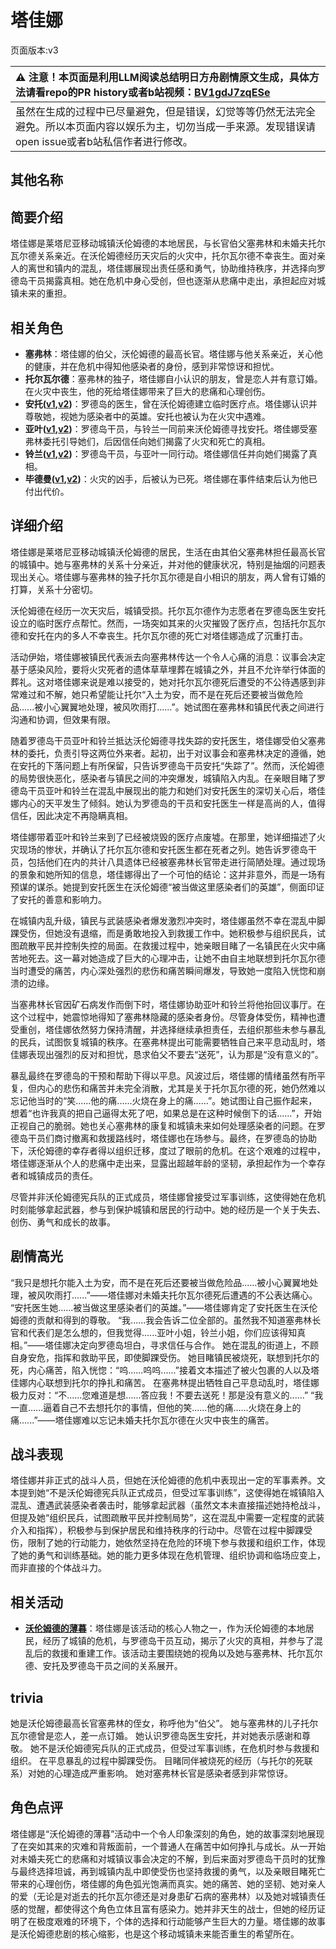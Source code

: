 # 塔佳娜
页面版本:v3
 

| :warning: 注意！本页面是利用LLM阅读总结明日方舟剧情原文生成，具体方法请看repo的PR history或者b站视频：[BV1gdJ7zqESe](https://www.bilibili.com/video/BV1gdJ7zqESe/)         |
|:----------------------------|
| 虽然在生成的过程中已尽量避免，但是错误，幻觉等等仍然无法完全避免。所以本页面内容以娱乐为主，切勿当成一手来源。发现错误请open issue或者b站私信作者进行修改。|



## 其他名称

## 简要介绍
塔佳娜是莱塔尼亚移动城镇沃伦姆德的本地居民，与长官伯父塞弗林和未婚夫托尔瓦尔德关系亲近。在沃伦姆德经历天灾后的火灾中，托尔瓦尔德不幸丧生。面对亲人的离世和镇内的混乱，塔佳娜展现出责任感和勇气，协助维持秩序，并选择向罗德岛干员揭露真相。她在危机中身心受创，但也逐渐从悲痛中走出，承担起应对城镇未来的重担。
## 相关角色
-   **塞弗林**：塔佳娜的伯父，沃伦姆德的最高长官。塔佳娜与他关系亲近，关心他的健康，并在危机中得知他感染者的身份，感到非常惊讶和担忧。
-   **托尔瓦尔德**：塞弗林的独子，塔佳娜自小认识的朋友，曾是恋人并有意订婚。在火灾中丧生，他的死给塔佳娜带来了巨大的悲痛和心理创伤。
-   **安托([v1](../chars/extended_char_an_tuo.md),[v2](extended_char_an_tuo.md))**：罗德岛的医生，曾在沃伦姆德建立临时医疗点。塔佳娜认识并尊敬她，视她为感染者中的英雄。安托也被认为在火灾中遇难。
-   **亚叶([v1](../chars/char_345_folnic.md),[v2](char_345_folnic.md))**：罗德岛干员，与铃兰一同前来沃伦姆德寻找安托。塔佳娜受塞弗林委托引导她们，后因信任向她们揭露了火灾和死亡的真相。
-   **铃兰([v1](../chars/char_358_lisa.md),[v2](char_358_lisa.md))**：罗德岛干员，与亚叶一同行动。塔佳娜信任并向她们揭露了真相。
-   **毕德曼([v1](../chars/extended_char_bi_de_man.md),[v2](extended_char_bi_de_man.md))**：火灾的凶手，后被认为已死。塔佳娜在事件结束后认为他已付出代价。
## 详细介绍
塔佳娜是莱塔尼亚移动城镇沃伦姆德的居民，生活在由其伯父塞弗林担任最高长官的城镇中。她与塞弗林的关系十分亲近，并对他的健康状况，特别是抽烟的问题表现出关心。塔佳娜与塞弗林的独子托尔瓦尔德是自小相识的朋友，两人曾有订婚的打算，关系十分密切。

沃伦姆德在经历一次天灾后，城镇受损。托尔瓦尔德作为志愿者在罗德岛医生安托设立的临时医疗点帮忙。然而，一场突如其来的火灾摧毁了医疗点，包括托尔瓦尔德和安托在内的多人不幸丧生。托尔瓦尔德的死亡对塔佳娜造成了沉重打击。

活动伊始，塔佳娜被镇民代表派去向塞弗林传达一个令人心痛的消息：议事会决定基于感染风险，要将火灾死者的遗体草草埋葬在城镇之外，并且不允许举行体面的葬礼。这对塔佳娜来说是难以接受的，她对托尔瓦尔德死后遭受的不公待遇感到非常难过和不解，她只希望能让托尔“入土为安，而不是在死后还要被当做危险品......被小心翼翼地处理，被风吹雨打......”。她试图在塞弗林和镇民代表之间进行沟通和协调，但效果有限。

随着罗德岛干员亚叶和铃兰抵达沃伦姆德寻找失踪的安托医生，塔佳娜受伯父塞弗林的委托，负责引导这两位外来者。起初，出于对议事会和塞弗林决定的遵循，她在安托的下落问题上有所保留，只告诉罗德岛干员安托“失踪了”。然而，沃伦姆德的局势很快恶化，感染者与镇民之间的冲突爆发，城镇陷入内乱。在亲眼目睹了罗德岛干员亚叶和铃兰在混乱中展现出的能力和她们对安托医生的深切关心后，塔佳娜内心的天平发生了倾斜。她认为罗德岛的干员和安托医生一样是高尚的人，值得信任，因此决定不再隐瞒真相。

塔佳娜带着亚叶和铃兰来到了已经被烧毁的医疗点废墟。在那里，她详细描述了火灾现场的惨状，并确认了托尔瓦尔德和安托医生都在死者之列。她告诉罗德岛干员，包括他们在内的共计八具遗体已经被塞弗林长官带走进行简陋处理。通过现场的景象和她所知的信息，塔佳娜得出了一个可怕的结论：这并非意外，而是一场有预谋的谋杀。她提到安托医生在沃伦姆德“被当做这里感染者们的英雄”，侧面印证了安托的善意和影响力。

在城镇内乱升级，镇民与武装感染者爆发激烈冲突时，塔佳娜虽然不幸在混乱中脚踝受伤，但她没有退缩，而是勇敢地投入到救援工作中。她积极参与组织民兵，试图疏散平民并控制失控的局面。在救援过程中，她亲眼目睹了一名镇民在火灾中痛苦地死去。这一幕对她造成了巨大的心理冲击，让她不由自主地联想到托尔瓦尔德当时遭受的痛苦，内心深处强烈的悲伤和痛苦瞬间爆发，导致她一度陷入恍惚和崩溃的边缘。

当塞弗林长官因矿石病发作而倒下时，塔佳娜协助亚叶和铃兰将他抬回议事厅。在这个过程中，她震惊地得知了塞弗林隐藏的感染者身份。尽管身体受伤，精神也遭受重创，塔佳娜依然努力保持清醒，并选择继续承担责任，去组织那些未参与暴乱的民兵，试图恢复城镇的秩序。在塞弗林提出可能需要牺牲自己来平息动乱时，塔佳娜表现出强烈的反对和担忧，恳求伯父不要去“送死”，认为那是“没有意义的”。

暴乱最终在罗德岛的干预和帮助下得以平息。风波过后，塔佳娜的情绪虽然有所平复，但内心的悲伤和痛苦并未完全消散，尤其是关于托尔瓦尔德的死，她仍然难以忘记他当时的“笑......他的痛......火烧在身上的痛......”。她试图让自己振作起来，想着“也许我真的把自己逼得太死了吧，如果总是在这种时候倒下的话......”，开始正视自己的脆弱。她也关心塞弗林的康复和城镇未来如何处理感染者的问题。在罗德岛干员们商讨撤离和救援路线时，塔佳娜也在场参与。最终，在罗德岛的协助下，沃伦姆德的幸存者得以组织迁移，度过了眼前的危机。在这个艰难的过程中，塔佳娜逐渐从个人的悲痛中走出来，显露出超越年龄的坚韧，承担起作为一个幸存者和城镇成员的责任。

尽管并非沃伦姆德宪兵队的正式成员，塔佳娜曾接受过军事训练，这使得她在危机时刻能够拿起武器，参与到保护城镇和居民的行动中。她的经历是一个关于失去、创伤、勇气和成长的故事。
## 剧情高光
“我只是想托尔能入土为安，而不是在死后还要被当做危险品......被小心翼翼地处理，被风吹雨打......”——塔佳娜对未婚夫托尔瓦尔德死后遭遇的不公表达痛心。
“安托医生她......被当做这里感染者们的英雄。”——塔佳娜肯定了安托医生在沃伦姆德的贡献和得到的尊敬。
“我......我会告诉二位全部的。虽然我不知道塞弗林长官和代表们是怎么想的，但我觉得......亚叶小姐，铃兰小姐，你们应该得知真相。”——塔佳娜决定向罗德岛坦白，寻求信任与合作。
她在混乱的街道上，不顾自身安危，指挥和救助平民，即使脚踝受伤。
她目睹镇民被烧死，联想到托尔的死，内心痛苦，陷入恍惚：“呜......呜呜......”接着文本描述了被火包裹的人以及塔佳娜内心联想到托尔的挣扎和痛苦。
在塞弗林提出牺牲自己平息动乱时，塔佳娜极力反对：“不......您难道是想......答应我！不要去送死！那是没有意义的......”
“我一直......逼着自己不去想托尔的事情，但他的笑......他的痛......火烧在身上的痛......”——塔佳娜难以忘记未婚夫托尔瓦尔德在火灾中丧生的痛苦。
## 战斗表现
塔佳娜并非正式的战斗人员，但她在沃伦姆德的危机中表现出一定的军事素养。文本提到她“不是沃伦姆德宪兵队正式成员，但受过军事训练”，这使得她在城镇陷入混乱、遭遇武装感染者袭击时，能够拿起武器（虽然文本未直接描述她持枪战斗，但提及她“组织民兵，试图疏散平民并控制局势”，这在混乱中需要一定程度的武装介入和指挥），积极参与到保护居民和维持秩序的行动中。尽管在过程中脚踝受伤，限制了她的行动能力，她依然坚持在危险的环境下参与救援和组织工作，体现了她的勇气和训练基础。她的能力更多体现在危机管理、组织协调和临场应变上，而非直接的个体战斗力。
## 相关活动
-   **[沃伦姆德的薄暮](../stories/act11d0.md)**：塔佳娜是该活动的核心人物之一，作为沃伦姆德的本地居民，经历了城镇的危机，与罗德岛干员互动，揭示了火灾的真相，并参与了混乱后的救援和重建工作。该活动主要围绕她的视角以及她与塞弗林、托尔瓦尔德、安托及罗德岛干员之间的关系展开。
## trivia
她是沃伦姆德最高长官塞弗林的侄女，称呼他为“伯父”。
她与塞弗林的儿子托尔瓦尔德曾是恋人，差一点订婚。
她认识罗德岛医生安托，并对她表示感谢和尊敬。
她不是沃伦姆德宪兵队的正式成员，但受过军事训练，在危机时参与救援和组织。
在平息暴乱的过程中脚踝受伤。
目睹同伴被烧死的经历（与托尔的死联系）对她的心理造成严重影响。
她对塞弗林长官是感染者感到非常惊讶。
## 角色点评
塔佳娜是“沃伦姆德的薄暮”活动中一个令人印象深刻的角色，她的故事深刻地展现了在突如其来的灾难和背叛面前，一个普通人在痛苦中如何挣扎与成长。从一开始对未婚夫死亡的悲痛和对城镇议事会决定的不解，到后来面对罗德岛干员时的犹豫与最终选择坦诚，再到城镇内乱中即使受伤也坚持救援的勇气，以及亲眼目睹死亡带来的心理创伤，塔佳娜的角色弧光饱满而真实。她的痛苦、她的坚韧、她对亲人的爱（无论是对逝去的托尔瓦尔德还是对身患矿石病的塞弗林）以及她对城镇责任感的觉醒，都使得这个角色立体且富有感染力。她并非天生的战士，但她的经历证明了在极度艰难的环境下，个体的选择和行动能够产生巨大的力量。塔佳娜的故事是沃伦姆德悲剧的核心缩影，也是这个移动城镇未来能否重生的希望所在。